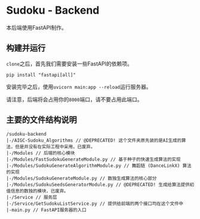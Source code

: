 # Sudoku - Backend
本后端使用FastAPI制作。

## 构建并运行
`clone`之后，首先我们需要安装一些FastAPI的依赖项。
```
pip install "fastapi[all]"
```
安装完毕之后，使用`uvicorn main:app --reload`运行服务器。

请注意，后端将会占用你的`8000`端口，请不要占用此端口。

## 主要的文件结构说明
```
/sudoku-backend
|-/AIGC-Sudoku_Algorithms // @DEPRECATED! 这个文件夹原先装的是AI生成的算法，但是并没有在实际工程中采用，已废弃。
|-/Modules // 后端的核心模块
|-/Modules/FastSudokuGenerateModule.py // 基于种子的快速生成算法的实现
|-/Modules/SudokuGenerateAlgorithmModule.py // 舞蹈链 (DanceLinkX) 算法的实现
|-/Modules/SudokuGenerateModule.py // 数独生成算法的核心部分
|-/Modules/SudokuSeedsGeneratorModule.py // @DEPRECATED! 生成给算法提供初值信息的数独的模块，已废弃。
|-/Service // 服务层
|-/Service/GetSudokuListService.py // 提供给前端的两个接口均在这个文件中
|-main.py // FastAPI服务器的入口


```
